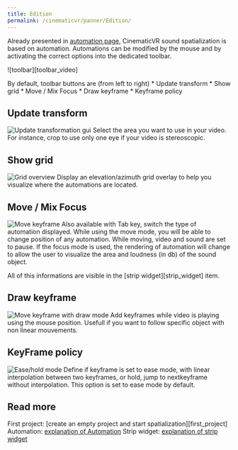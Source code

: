 ```yaml
---
title: Edition
permalink: /cinematicvr/panner/Edition/
---
```


[automation_page]: {{site.baseurl}}/cinematicvr/panner/Automation
[strip_widget_page]: {{site.baseurl}}/cinematicvr/panner/StripWidget

[toolbar]: {{site.baseurl}}/cinematicvr/img/toolbar_video.png
[toolbar_grid]: {{site.baseurl}}/cinematicvr/img/toolbar_grid.png
[toolbar_transform]: {{site.baseurl}}/cinematicvr/img/toolbar_transform.png
[toolbar_move_tuto]: {{site.baseurl}}/cinematicvr/img/toolbar_move_tuto.gif
[toolbar_hold_tuto]: {{site.baseurl}}/cinematicvr/img/toolbar_hold_tuto.gif
[toolbar_draw_tuto]: {{site.baseurl}}/cinematicvr/img/toolbar_draw_tuto.gif


Already presented in [automation page][automation_page], CinematicVR sound spatialization is based on automation. Automations can be modified by the mouse and by activating the correct options into the dedicated toolbar.

![toolbar][toolbar_video]

By default, toolbar buttons are (from left to right) 
	* Update transform
	* Show grid
	* Move / Mix Focus
	* Draw keyframe
	* Keyframe policy


## Update transform

![Update transformation gui][toolbar_transform]
Select the area you want to use in your video. For instance, crop to use only one eye if your video is stereoscopic.

## Show grid

![Grid overview][toolbar_grid]
Display an elevation/azimuth grid overlay to help you visualize where the automations are located.

## Move / Mix Focus 

![Move keyframe][toolbar_move_tuto]
Also available with Tab key, switch the type of automation displayed.
While using the move mode, you will be able to change position of any automation. While moving, video and sound are set to pause.
If the focus mode is used, the rendering of automation will change to allow the user to visualize the area and loudness (in db) of the sound object.

All of this informations are visible in the [strip widget][strip_widget] item.

## Draw keyframe

![Move keyframe with draw mode][toolbar_draw_tuto]
Add keyframes while video is playing using the mouse position. Usefull if you want to follow specific object with non linear mouvements.

## KeyFrame policy

![Ease/hold mode][toolbar_hold_tuto]
Define if keyframe is set to ease mode, with linear interpolation between two keyframes, or hold, jump to nextkeyframe without interpolation.
This option is set to ease mode by default.

## Read more

First project: [create an empty project and start spatialization][first_project] 
Automation: [explanation of Automation][automation_page] 
Strip widget: [explanation of strip widget][strip_widget_page] 
